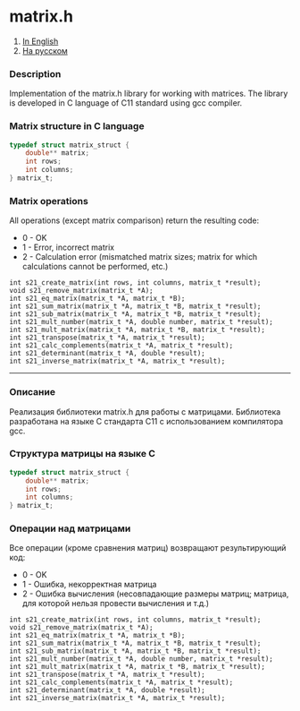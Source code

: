 # matrix.h
1. [In English](#description)
2. [На русском](#описание)
### Description
Implementation of the matrix.h library for working with matrices. The library is developed in C language of C11 standard using gcc compiler.

### Matrix structure in C language
```c
typedef struct matrix_struct {
    double** matrix;
    int rows;
    int columns;
} matrix_t;
```

### Matrix operations

All operations (except matrix comparison) return the resulting code:
- 0 - OK
- 1 - Error, incorrect matrix
- 2 - Calculation error (mismatched matrix sizes; matrix for which calculations cannot be performed, etc.)

```
int s21_create_matrix(int rows, int columns, matrix_t *result);
void s21_remove_matrix(matrix_t *A);
int s21_eq_matrix(matrix_t *A, matrix_t *B);
int s21_sum_matrix(matrix_t *A, matrix_t *B, matrix_t *result);
int s21_sub_matrix(matrix_t *A, matrix_t *B, matrix_t *result);
int s21_mult_number(matrix_t *A, double number, matrix_t *result);
int s21_mult_matrix(matrix_t *A, matrix_t *B, matrix_t *result);
int s21_transpose(matrix_t *A, matrix_t *result);
int s21_calc_complements(matrix_t *A, matrix_t *result);
int s21_determinant(matrix_t *A, double *result);
int s21_inverse_matrix(matrix_t *A, matrix_t *result);
```
***

### Описание
Реализация библиотеки matrix.h для работы с матрицами. Библиотека разработана на языке C стандарта C11 с использованием компилятора gcc.

### Структура матрицы на языке C
```c
typedef struct matrix_struct {
    double** matrix;
    int rows;
    int columns;
} matrix_t;
```

### Операции над матрицами
Все операции (кроме сравнения матриц) возвращают результирующий код:
- 0 - OK
- 1 - Ошибка, некорректная матрица
- 2 - Ошибка вычисления (несовпадающие размеры матриц; матрица, для которой нельзя провести вычисления и т.д.)

```
int s21_create_matrix(int rows, int columns, matrix_t *result);
void s21_remove_matrix(matrix_t *A);
int s21_eq_matrix(matrix_t *A, matrix_t *B);
int s21_sum_matrix(matrix_t *A, matrix_t *B, matrix_t *result);
int s21_sub_matrix(matrix_t *A, matrix_t *B, matrix_t *result);
int s21_mult_number(matrix_t *A, double number, matrix_t *result);
int s21_mult_matrix(matrix_t *A, matrix_t *B, matrix_t *result);
int s21_transpose(matrix_t *A, matrix_t *result);
int s21_calc_complements(matrix_t *A, matrix_t *result);
int s21_determinant(matrix_t *A, double *result);
int s21_inverse_matrix(matrix_t *A, matrix_t *result);
```

